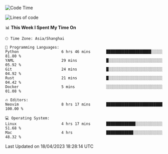 <!--START_SECTION:waka-->
![Code Time](http://img.shields.io/badge/Code%20Time-1%2C292%20hrs%2050%20mins-blue)

![Lines of code](https://img.shields.io/badge/From%20Hello%20World%20I%27ve%20Written-267.4%20thousand%20lines%20of%20code-blue)

📊 **This Week I Spent My Time On** 

```text
🕑︎ Time Zone: Asia/Shanghai

💬 Programming Languages: 
Python                   6 hrs 46 mins       ████████████████████░░░░░   81.80 % 
YAML                     29 mins             █░░░░░░░░░░░░░░░░░░░░░░░░   05.92 % 
Git                      24 mins             █░░░░░░░░░░░░░░░░░░░░░░░░   04.92 % 
Rust                     21 mins             █░░░░░░░░░░░░░░░░░░░░░░░░   04.42 % 
Docker                   5 mins              ░░░░░░░░░░░░░░░░░░░░░░░░░   01.08 % 

🔥 Editors: 
Neovim                   8 hrs 17 mins       █████████████████████████   100.00 % 

💻 Operating System: 
Linux                    4 hrs 17 mins       █████████████░░░░░░░░░░░░   51.68 % 
Mac                      4 hrs               ████████████░░░░░░░░░░░░░   48.32 % 
```


 Last Updated on 18/04/2023 18:28:14 UTC
<!--END_SECTION:waka-->

